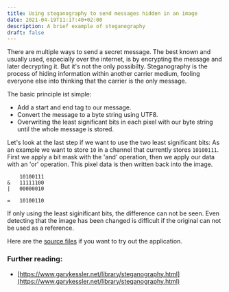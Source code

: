 ```yaml
---
title: Using steganography to send messages hidden in an image
date: 2021-04-19T11:17:40+02:00
description: A brief example of steganography
draft: false
---
```


There are multiple ways to send a secret message. The best known and usually used, especially over the internet, is by encrypting the message and later decrypting it.
But it's not the only possibilty. Steganography is the process of hiding information within another carrier medium, fooling everyone else into thinking that the carrier is the only message.

The basic principle ist simple:
* Add a start and end tag to our message.
* Convert the message to a byte string using UTF8.
* Overwriting the least significant bits in each pixel with our byte string until the whole message is stored.

Let's look at the last step if we want to use the two least significant bits:
As an example we want to store `10` in a channel that currently stores `10100111`. First we apply a bit mask with the 'and' operation, then we apply our data with an 'or' operation. This pixel data is then written back into the image.
```
	10100111
&	11111100
|	00000010

= 	10100110
```

If only using the least siginificant bits, the difference can not be seen. Even detecting that the image has been changed is difficult if the original can not be used as a reference.

Here are the [source files](https://github.com/gewlar/steganography) if you want to try out the application.


### Further reading:
* [https://www.garykessler.net/library/steganography.html](https://www.garykessler.net/library/steganography.html)